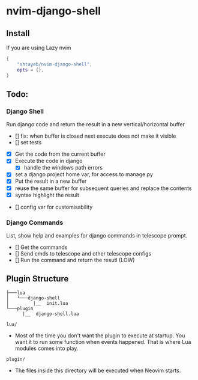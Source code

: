 # nvim-django-shell

## Install
If you are using Lazy nvim
```lua
{
	"shtayeb/nvim-django-shell",
	opts = {},
}
```

## Todo:
### Django Shell
Run django code and return the result in a new vertical/horizontal buffer
- [] fix: when buffer is closed next execute does not make it visible
- [] set tests
- [x] Get the code from the current buffer
- [x] Execute the code in django
	- [x] handle the windows path errors
- [x] set a django project home var, for access to manage.py
- [x] Put the result in a new buffer
- [x] reuse the same buffer for subsequent queries and replace the contents
- [x] syntax highlight the result
- [] config var for customisability

### Django Commands
List, show help and examples for django commands in telescope prompt.
- [] Get the commands
- [] Send cmds to  telescope and other telescope configs
- [] Run the command and return the resutl (LOW)

## Plugin Structure
```
├───lua
│   └───django-shell
│         |__  init.lua
└───plugin
      |__  django-shell.lua
```

`lua/`
- Most of the time you don't want the plugin to execute at startup. You want it to run some function when events happened. That is where Lua modules comes into play.

`plugin/`
- The files inside this directory will be executed when Neovim starts.
